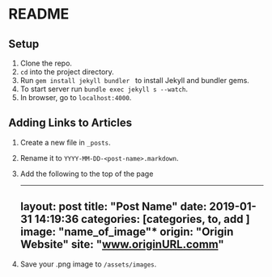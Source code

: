 # README

## Setup

1. Clone the repo.
2. `cd` into the project directory.
3. Run `gem install jekyll bundler ` to install Jekyll and bundler gems.
4. To start server run `bundle exec jekyll s --watch`.
5. In browser, go to `localhost:4000`.


## Adding Links to Articles

1. Create a new file in `_posts`.
2. Rename it to `YYYY-MM-DD-<post-name>.markdown`.
3. Add the following to the top of the page

    ---
    layout: post
    title:  "Post Name"
    date:   2019-01-31 14:19:36
    categories: [categories, to, add ]
    image:  "name_of_image"*
    origin:  "Origin Website"
    site: "www.originURL.comm"
    ---
4. Save your .png image to `/assets/images`.
